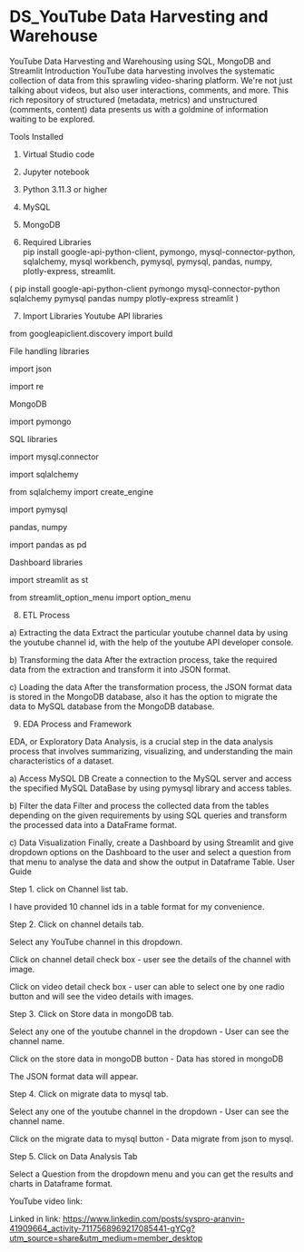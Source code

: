 # DS_YouTube Data Harvesting and Warehouse
YouTube Data Harvesting and Warehousing using SQL, MongoDB and Streamlit
Introduction
YouTube data harvesting involves the systematic collection of data from this sprawling video-sharing platform. We're not just talking about videos, but also user interactions, comments, and more. This rich repository of structured (metadata, metrics) and unstructured (comments, content) data presents us with a goldmine of information waiting to be explored.

Tools Installed
1. Virtual Studio code
2. Jupyter notebook
3. Python 3.11.3 or higher
4. MySQL
5. MongoDB
    
6. Required Libraries    
 pip install google-api-python-client, pymongo, mysql-connector-python, sqlalchemy, mysql workbench, pymysql, pymysql, 
 pandas, numpy, plotly-express, streamlit.

 ( pip install google-api-python-client pymongo mysql-connector-python sqlalchemy pymysql pandas numpy plotly-express 
 streamlit )

7. Import Libraries 
Youtube API libraries

from googleapiclient.discovery import build

File handling libraries

import json

import re

MongoDB

import pymongo

SQL libraries

import mysql.connector

import sqlalchemy

from sqlalchemy import create_engine

import pymysql

pandas, numpy

import pandas as pd

Dashboard libraries

import streamlit as st

from streamlit_option_menu import option_menu

8. ETL Process

a) Extracting the data
Extract the particular youtube channel data by using the youtube channel id, with the help of the youtube API developer console.

b) Transforming the data
After the extraction process, take the required data from the extraction and transform it into JSON format.

c) Loading the data
After the transformation process, the JSON format data is stored in the MongoDB database, also it has the option to migrate the data to MySQL database from the MongoDB database.

9. EDA Process and Framework

EDA, or Exploratory Data Analysis, is a crucial step in the data analysis process that involves summarizing, visualizing, and understanding the main characteristics of a dataset.

a) Access MySQL DB
Create a connection to the MySQL server and access the specified MySQL DataBase by using pymysql library and access tables.

b) Filter the data
Filter and process the collected data from the tables depending on the given requirements by using SQL queries and transform the processed data into a DataFrame format.

c) Data Visualization
Finally, create a Dashboard by using Streamlit and give dropdown options on the Dashboard to the user and select a question from that menu to analyse the data and show the output in Dataframe Table.
User Guide

Step 1. click on Channel list tab.

I have provided 10 channel ids in a table format for my convenience. 

Step 2. Click on channel details tab.

Select any YouTube channel in this dropdown.

Click on channel detail check box - user see the details of the channel with image.

Click on video detail check box - user can able to select one by one radio button and will see the video details with
images.

Step 3. Click on Store data in mongoDB tab.

Select any one of the youtube channel in the dropdown - User can see the channel name.

Click on the store data in mongoDB button - Data has stored in mongoDB

The JSON format data will appear.

Step 4. Click on migrate data to mysql tab.

Select any one of the youtube channel in the dropdown - User can see the channel name.

Click on the migrate data to mysql button - Data migrate from json to mysql.

Step 5. Click on Data Analysis Tab

Select a Question from the dropdown menu and you can get the results and charts in Dataframe format.

YouTube video link:

Linked in link: 
https://www.linkedin.com/posts/syspro-aranvin-41909664_activity-7117568969217085441-gYCg?utm_source=share&utm_medium=member_desktop

